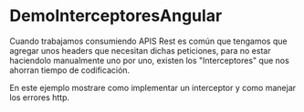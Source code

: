 # DemoInterceptoresAngular

Cuando trabajamos consumiendo APIS Rest es común que tengamos que agregar unos headers que necesitan dichas peticiones, para no estar haciendolo manualmente uno por uno, existen los "Interceptores" que nos ahorran tiempo de codificación.

En este ejemplo mostrare como implementar un interceptor y como manejar los errores http.
